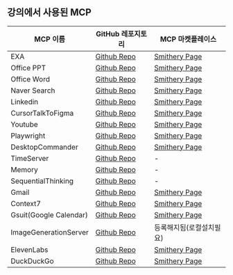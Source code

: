 ## 강의에서 사용된 MCP

| MCP 이름 | GitHub 레포지토리 | MCP 마켓플레이스 |
|---------|------------------|-------------------|
| EXA | [Github Repo](https://github.com/exa-labs/exa-mcp-server) | [Smithery Page](https://smithery.ai/server/exa) |
| Office PPT | [Github Repo](https://github.com/GongRzhe/Office-PowerPoint-MCP-Server) | [Smithery Page](https://smithery.ai/server/@GongRzhe/Office-PowerPoint-MCP-Server) |
| Office Word | [Github Repo](https://github.com/GongRzhe/Office-Word-MCP-Server) | [Smithery Page](https://smithery.ai/server/@GongRzhe/Office-Word-MCP-Server) |
| Naver Search | [Github Repo](https://github.com/isnow890/naver-search-mcp) | [Smithery Page](https://smithery.ai/server/@isnow890/naver-search-mcp) |
| Linkedin | [Github Repo](https://github.com/stickerdaniel/linkedin-mcp-server) | [Smithery Page](https://smithery.ai/stickerdaniel/linkedin-mcp-server) |
| CursorTalkToFigma | [Github Repo](https://github.com/sonnylazuardi/cursor-talk-to-figma-mcp) | [Smithery Page](https://smithery.ai/server/@sonnylazuardi/cursor-talk-to-figma-mcp) |
| Youtube | [Github Repo](https://github.com/icraft2170/youtube-data-mcp-server) | [Smithery Page](https://smithery.ai/server/@icraft2170/youtube-data-mcp-server) |
| Playwright | [Github Repo](https://github.com/microsoft/playwright-mcp) | [Smithery Page](https://smithery.ai/server/@microsoft/playwright-mcp) |
| DesktopCommander | [Github Repo](https://github.com/wonderwhy-er/DesktopCommanderMCP) | [Smithery Page](https://smithery.ai/server/@wonderwhy-er/desktop-commander) |
| TimeServer | [Github Repo](https://github.com/modelcontextprotocol/servers/tree/main/src/time) | - |
| Memory | [Github Repo](https://github.com/modelcontextprotocol/servers/tree/main/src/memory) | - |
| SequentialThinking | [Github Repo](https://github.com/modelcontextprotocol/servers/tree/main/src/sequentialthinking) | - |
| Gmail | [Github Repo](https://github.com/shinzo-labs/gmail-mcp) | [Smithery Page](https://smithery.ai/server/@shinzo-labs/gmail-mcp) |
| Context7 | [Github Repo](https://github.com/upstash/context7) | [Smithery Page](https://smithery.ai/server/@upstash/context7-mcp) |
| Gsuit(Google Calendar) | [Github Repo](https://github.com/rishipradeep-think41/gsuite-mcp) | [Smithery Page](https://smithery.ai/server/@rishipradeep-think41/gsuite-mcp) |
| ImageGenerationServer | [Github Repo](https://github.com/GongRzhe/Image-Generation-MCP-Server) | 등록해지됨(로컬설치필요) |
| ElevenLabs | [Github Repo](https://github.com/elevenlabs/elevenlabs-mcp) | [Smithery Page](https://smithery.ai/server/@elevenlabs/elevenlabs-mcp) |
| DuckDuckGo | [Github Repo](https://github.com/nickclyde/duckduckgo-mcp-server) | [Smithery Page](https://smithery.ai/server/@nickclyde/duckduckgo-mcp-server) |